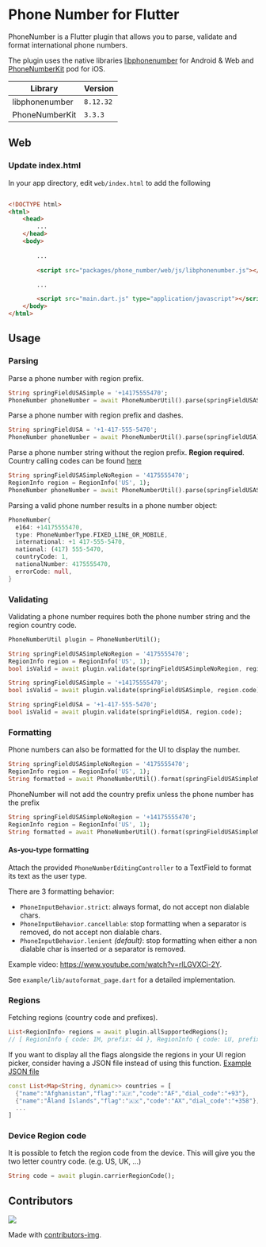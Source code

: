 # Phone Number for Flutter

PhoneNumber is a Flutter plugin that allows you to parse, validate and format international phone numbers.

The plugin uses the native libraries [libphonenumber](https://github.com/google/libphonenumber) for Android & Web and [PhoneNumberKit](https://github.com/marmelroy/PhoneNumberKit) pod for iOS.

| Library        | Version   |
| -------------- | --------- |
| libphonenumber | `8.12.32` |
| PhoneNumberKit | `3.3.3`   |

## Web
### Update index.html

In your app directory, edit `web/index.html` to add the following

```html

<!DOCTYPE html>
<html>
    <head>
        ...
    </head>
    <body>
    
        ...

        <script src="packages/phone_number/web/js/libphonenumber.js"></script>

        ...

        <script src="main.dart.js" type="application/javascript"></script>
    </body>
</html>
```

## Usage

### Parsing

Parse a phone number with region prefix.

```dart
String springFieldUSASimple = '+14175555470';
PhoneNumber phoneNumber = await PhoneNumberUtil().parse(springFieldUSASimple);
```

Parse a phone number with region prefix and dashes.

```dart
String springFieldUSA = '+1-417-555-5470';
PhoneNumber phoneNumber = await PhoneNumberUtil().parse(springFieldUSA);
```

Parse a phone number string without the region prefix. **Region required**. Country calling codes can be found [here](https://en.wikipedia.org/wiki/List_of_country_calling_codes)

```dart
String springFieldUSASimpleNoRegion = '4175555470';
RegionInfo region = RegionInfo('US', 1);
PhoneNumber phoneNumber = await PhoneNumberUtil().parse(springFieldUSASimpleNoRegion, region: region);
```

Parsing a valid phone number results in a phone number object:

```dart
PhoneNumber{
  e164: +14175555470,
  type: PhoneNumberType.FIXED_LINE_OR_MOBILE,
  international: +1 417-555-5470,
  national: (417) 555-5470,
  countryCode: 1,
  nationalNumber: 4175555470,
  errorCode: null,
}
```

### Validating

Validating a phone number requires both the phone number string and the region country code.

```dart
PhoneNumberUtil plugin = PhoneNumberUtil();

String springFieldUSASimpleNoRegion = '4175555470';
RegionInfo region = RegionInfo('US', 1);
bool isValid = await plugin.validate(springFieldUSASimpleNoRegion, region.code);

String springFieldUSASimple = '+14175555470';
bool isValid = await plugin.validate(springFieldUSASimple, region.code);

String springFieldUSA = '+1-417-555-5470';
bool isValid = await plugin.validate(springFieldUSA, region.code);
```

### Formatting

Phone numbers can also be formatted for the UI to display the number.

```dart
String springFieldUSASimpleNoRegion = '4175555470';
RegionInfo region = RegionInfo('US', 1);
String formatted = await PhoneNumberUtil().format(springFieldUSASimpleNoRegion, region.code); // (417) 555-5470
```

PhoneNumber will not add the country prefix unless the phone number has the prefix

```dart
String springFieldUSASimpleNoRegion = '+14175555470';
RegionInfo region = RegionInfo('US', 1);
String formatted = await PhoneNumberUtil().format(springFieldUSASimpleNoRegion, region.code); // +1 (417) 555-5470
```

#### As-you-type formatting

Attach the provided `PhoneNumberEditingController` to a TextField to format its text as the user type.

There are 3 formatting behavior:

- `PhoneInputBehavior.strict`: always format, do not accept non dialable chars.
- `PhoneInputBehavior.cancellable`: stop formatting when a separator is removed, do not accept non dialable chars.
- `PhoneInputBehavior.lenient` _(default)_: stop formatting when either a non dialable char is inserted or a separator is removed.

Example video: https://www.youtube.com/watch?v=rlLGVXCi-2Y.

See `example/lib/autoformat_page.dart` for a detailed implementation.

### Regions

Fetching regions (country code and prefixes).

```dart
List<RegionInfo> regions = await plugin.allSupportedRegions();
// [ RegionInfo { code: IM, prefix: 44 }, RegionInfo { code: LU, prefix: 352 }, ... ]
```

If you want to display all the flags alongside the regions in your UI region picker, consider having a JSON file instead of using this function. [Example JSON file](https://gist.githubusercontent.com/DmytroLisitsyn/1c31186e5b66f1d6c52da6b5c70b12ad/raw/01b1af9b267471818f4f8367852bd4a2814cbae6/country_dial_info.json)

```dart
const List<Map<String, dynamic>> countries = [
  {"name":"Afghanistan","flag":"🇦🇫","code":"AF","dial_code":"+93"},
  {"name":"Åland Islands","flag":"🇦🇽","code":"AX","dial_code":"+358"},
  ...
]
```

### Device Region code

It is possible to fetch the region code from the device. This will give you the two letter country code. (e.g. US, UK, ...)

```dart
String code = await plugin.carrierRegionCode();
```

## Contributors

<a href="https://github.com/nashfive/phone_number/graphs/contributors">
  <img src="https://contributors-img.web.app/image?repo=nashfive/phone_number" />
</a>

Made with [contributors-img](https://contributors-img.web.app).
